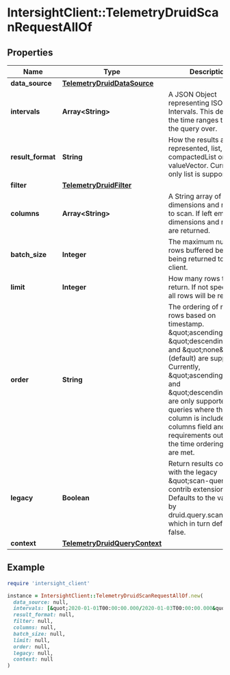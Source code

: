 # IntersightClient::TelemetryDruidScanRequestAllOf

## Properties

| Name | Type | Description | Notes |
| ---- | ---- | ----------- | ----- |
| **data_source** | [**TelemetryDruidDataSource**](TelemetryDruidDataSource.md) |  |  |
| **intervals** | **Array&lt;String&gt;** | A JSON Object representing ISO-8601 Intervals. This defines the time ranges to run the query over. |  |
| **result_format** | **String** | How the results are represented, list, compactedList or valueVector. Currently only list is supported. | [optional][default to &#39;list&#39;] |
| **filter** | [**TelemetryDruidFilter**](TelemetryDruidFilter.md) |  | [optional] |
| **columns** | **Array&lt;String&gt;** | A String array of dimensions and metrics to scan. If left empty, all dimensions and metrics are returned. | [optional] |
| **batch_size** | **Integer** | The maximum number of rows buffered before being returned to the client. | [optional][default to 20480] |
| **limit** | **Integer** | How many rows to return. If not specified, all rows will be returned. | [optional] |
| **order** | **String** | The ordering of returned rows based on timestamp. \&quot;ascending\&quot;, \&quot;descending\&quot;, and \&quot;none\&quot; (default) are supported. Currently, \&quot;ascending\&quot; and \&quot;descending\&quot; are only supported for queries where the __time column is included in the columns field and the requirements outlined in the time ordering section are met. | [optional][default to &#39;none&#39;] |
| **legacy** | **Boolean** | Return results consistent with the legacy \&quot;scan-query\&quot; contrib extension. Defaults to the value set by druid.query.scan.legacy, which in turn defaults to false. | [optional][default to false] |
| **context** | [**TelemetryDruidQueryContext**](TelemetryDruidQueryContext.md) |  | [optional] |

## Example

```ruby
require 'intersight_client'

instance = IntersightClient::TelemetryDruidScanRequestAllOf.new(
  data_source: null,
  intervals: [&quot;2020-01-01T00:00:00.000/2020-01-03T00:00:00.000&quot;],
  result_format: null,
  filter: null,
  columns: null,
  batch_size: null,
  limit: null,
  order: null,
  legacy: null,
  context: null
)
```

